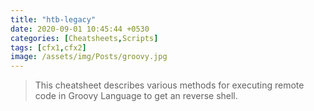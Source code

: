 ```yaml
---
title: "htb-legacy"
date: 2020-09-01 10:45:44 +0530
categories: [Cheatsheets,Scripts]
tags: [cfx1,cfx2]
image: /assets/img/Posts/groovy.jpg
---
```


> This cheatsheet describes various methods for executing remote code in Groovy Language to get an reverse shell. 
